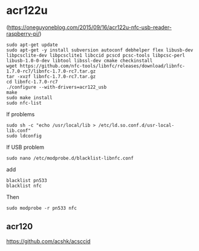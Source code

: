 # acr122u

(https://oneguyoneblog.com/2015/09/16/acr122u-nfc-usb-reader-raspberry-pi/)
```
sudo apt-get update
sudo apt-get -y install subversion autoconf debhelper flex libusb-dev libpcsclite-dev libpcsclite1 libccid pcscd pcsc-tools libpcsc-perl libusb-1.0-0-dev libtool libssl-dev cmake checkinstall
wget https://github.com/nfc-tools/libnfc/releases/download/libnfc-1.7.0-rc7/libnfc-1.7.0-rc7.tar.gz
tar -xvzf libnfc-1.7.0-rc7.tar.gz
cd libnfc-1.7.0-rc7
./configure --with-drivers=acr122_usb
make
sudo make install
sudo nfc-list
```
If problems
```
sudo sh -c "echo /usr/local/lib > /etc/ld.so.conf.d/usr-local-lib.conf"
sudo ldconfig
```

If USB problem
```
sudo nano /etc/modprobe.d/blacklist-libnfc.conf
```
add
```
blacklist pn533
blacklist nfc
```
Then
```
sudo modprobe -r pn533 nfc
```

## acr120

https://github.com/acshk/acsccid
